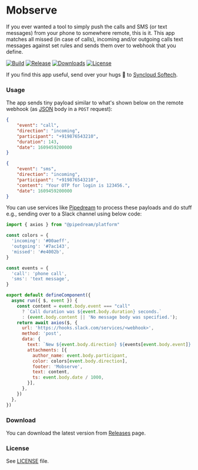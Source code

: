 # Mobserve

If you ever wanted a tool to simply push the calls and SMS (or text messages) from your phone to somewhere remote, this is it.
This app matches all missed (in case of calls), incoming and/or outgoing calls text messages against set rules and sends them over to webhook that you define.

[![Build](https://github.com/syncloudsoftech/mobserve/actions/workflows/debug.yml/badge.svg)](https://github.com/syncloudsoftech/mobserve/actions/workflows/debug.yml)
[![Release](https://badgen.net/github/release/syncloudsoftech/mobserve)](https://github.com/syncloudsoftech/mobserve/releases)
[![Downloads](https://badgen.net/github/assets-dl/syncloudsoftech/mobserve)](https://github.com/syncloudsoftech/mobserve/releases/latest)
[![License](https://badgen.net/github/license/syncloudsoftech/mobserve)](https://github.com/syncloudsoftech/mobserve/blob/main/LICENSE)

If you find this app useful, send over your hugs :hugs: to [Syncloud Softech](https://syncloudsoft.com/).

### Usage

The app sends tiny payload similar to what's shown below on the remote webhook (as [JSON](https://www.json.org/) body in a `POST` request):

```json
{
    "event": "call",
    "direction": "incoming",
    "participant": "+919876543210",
    "duration": 143,
    "date": 1609459200000
}
```

```json
{
    "event": "sms",
    "direction": "incoming",
    "participant": "+919876543210",
    "content": "Your OTP for login is 123456.",
    "date": 1609459200000
}
```

You can use services like [Pipedream](https://pipedream.com/) to process these payloads and do stuff e.g., sending over to a Slack channel using below code:

```js
import { axios } from "@pipedream/platform"

const colors = {
  'incoming': '#00aeff',
  'outgoing': '#7ac143',
  'missed': '#e4002b',
}

const events = {
  'call': 'phone call',
  'sms': 'text message',
}

export default defineComponent({
  async run({ $, event }) {
    const content = event.body.event === "call"
      ? `Call duration was ${event.body.duration} seconds.`
      : (event.body.content || 'No message body was specified.');
    return await axios($, {
      url: 'https://hooks.slack.com/services/<webhook>',
      method: 'post',
      data: {
        text: `New ${event.body.direction} ${events[event.body.event]} captured.`,
        attachments: [{
          author_name: event.body.participant,
          color: colors[event.body.direction],
          footer: 'Mobserve',
          text: content,
          ts: event.body.date / 1000,
        }],
      },
    })
  },
})
```

### Download

You can download the latest version from [Releases](https://github.com/syncloudsoftech/mobserve/releases) page.

### License

See [LICENSE](LICENSE) file.
